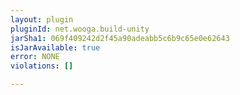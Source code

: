 ```yaml
---
layout: plugin
pluginId: net.wooga.build-unity
jarSha1: 069f409242d2f45a90adeabb5c6b9c65e0e62643
isJarAvailable: true
error: NONE
violations: []

---
```

